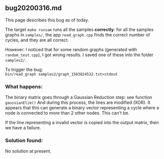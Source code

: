 ## bug20200316.md

This page describes this bug as of today.

The target `make runsam` runs all the samples **correctly**:
for all the samples graphs in `samples/`, the app `read_graph.cpp` finds the correct number of cycles, and they are all correct.

However:
I noticed that for some random graphs (generated with `random_test.cpp`), I got wrong results.
I saved one of these into the folder `samples2/`.

To trigger the bug:<br>
`bin/read_graph samples2/graph_1583824532.txt>stdout`

### What happens:

The binary matrix goes through a Gaussian Reduction step:
see function `gaussianElim()`
And during this process, the lines are modified (XOR).
It appears that this can generate a binary vector representing a cycle where a node is connected to more than 2 other nodes.
This can't be.


If the line representing a invalid vector is copied into the output matrix, then we have a failure.

### Solution found:
No solution at present.

